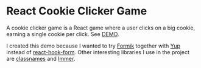 # React Cookie Clicker Game

A cookie clicker game is a React game where a user clicks on a big cookie, earning a single cookie per click. See [DEMO](https://zeroamps.github.io/react-cookie-clicker-game/).

I created this demo because I wanted to try [Formik](https://formik.org/) together with [Yup](https://www.npmjs.com/package/yup) instead of [react-hook-form](https://www.react-hook-form.com/). Other interesting libraries I use in the project are [classnames](https://www.npmjs.com/package/classnames) and [Immer](https://immerjs.github.io/immer/).
